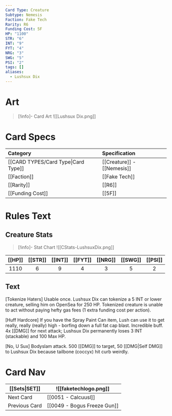 ```yaml
---
Card Type: Creature
Subtype: Nemesis
Faction: Fake Tech
Rarity: R6
Funding Cost: 5F
HP: "1100"
STR: "6"
INT: "9"
FYT: "4"
NRG: "3"
SWG: "5"
PSI: "2"
tags: []
aliases:
  - Lushsux Dix
---
```

# Art

> [!info]- Card Art
> ![[Lushsux Dix.png]]

# Card Specs

| Category | Specification| 
| :--- | :--- |
| [[CARD TYPES/Card Type\|Card Type]] | [[Creature]] - [[Nemesis]] |  
| [[Faction]] | [[Fake Tech]] |  
| [[Rarity]] | [[R6]] |  
| [[Funding Cost]] | [[5F]] | 

# Rules Text  

## Creature Stats

> [!info]- Stat Chart
> ![[CStats-LushsuxDix.png]]

| [[HP]] | [[STR]] | [[INT]] | [[FYT]] | [[NRG]] | [[SWG]] | [[PSI]] |
|:------:|:-------:|:-------:|:-------:|:-------:|:-------:|:-------:|
|  1110   |    6    |    9    |    4    |    3    |    5    |    2    | 

## Text

[Tokenize Haters] Usable once. Lushsux Dix can tokenize a 5 INT or lower creature, selling him on OpenSea for 250 HP. Tokenized creature is unable to act without paying hefty gas fees (1 extra funding cost per action).  

[Huff Hardcore] If you have the Spray Paint Can item, Lush can use it to get really, really (really) high - borfing down a full fat cap blast. Incredible buff.
4x [[DMG]] for next attack; Lushsux Dix permanently loses 3 INT (stackable) and 100 Max HP.  

[No, U Sux] Bodyslam attack. 500 [[DMG]] to target, 50 [[DMG|Self DMG]] to Lushsux Dix because tailbone (coccyx) hit curb weirdly.  

# Card Nav

| [[Sets\|SET]]           | ![[faketechlogo.png]]          |
| ------------- | ------------------------------ |
| Next Card     | [[0051 - Calcuusl]] |
| Previous Card | [[0049 - Bogus Freeze Gun]]         |


